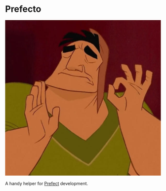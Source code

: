 # Prefecto

![Pacha papi](./assets/pacha-prefecto.jpeg)

A handy helper for [Prefect](https://www.prefect.io/) development.

